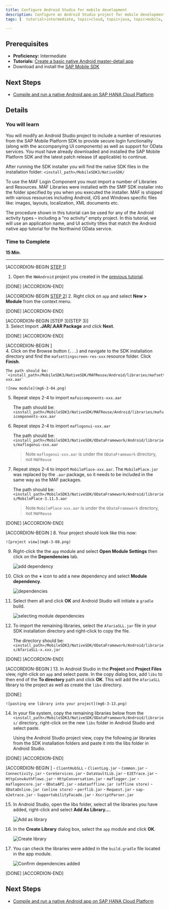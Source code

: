 ```yaml
---
title: Configure Android Studio for mobile development
description: Configure an Android Studio project for mobile development with SAP HANA Cloud Platform Development and Operations
tags: [  tutorial>intermediate, topic>cloud, topic>java, topic>mobile, products>sap-hana-cloud-platform ]

---
```


## Prerequisites  
 - **Proficiency:** Intermediate
 - **Tutorials:** [Create a basic native Android master-detail app](http://go.sap.com/developer/tutorials/hcpdo-basic-android-app.html)
 - Download and install the [SAP Mobile SDK](https://store.sap.com/sap/cpa/ui/resources/store/html/SolutionDetails.html?pid=0000013098)

## Next Steps
 - [Compile and run a native Android app on SAP HANA Cloud Platform](http://go.sap.com/developer/tutorials/hcpdo-run-native-android-app.html)

## Details
### You will learn  
You will modify an Android Studio project to include a number of resources from the SAP Mobile Platform SDK to provide secure login functionality (along with the accompanying UI components) as well as support for OData services. You must have already downloaded and installed the SAP Mobile Platform SDK and the latest patch release (if applicable) to continue.

After running the SDK installer you will find the native SDK files in the installation folder: `<install_path>/MobileSDK3/NativeSDK/`



To use the MAF Login Component you must import a number of Libraries and Resources. MAF Libraries were installed with the SMP SDK installer into the folder specified by you when you executed the installer. MAF is shipped with various resources including Android, iOS and Windows specific files like: images, layouts, localization, XML documents etc. 

The procedure shown in this tutorial can be used for any of the Android activity types – including a “no activity” empty project. In this tutorial, we will use an application name, and UI activity titles that match the Android native app tutorial for the Northwind OData service.

### Time to Complete
**15 Min**.

---
[ACCORDION-BEGIN [STEP 1]()]
1. Open the `NWAndroid` project you created in the [previous tutorial](http://go.sap.com/developer/tutorials/hcpdo-basic-android-app.html).

[DONE]
[ACCORDION-END] 

[ACCORDION-BEGIN [STEP 2]()]
2. Right click on `app` and select **New > Module** from the context menu.

[DONE]
[ACCORDION-END] 

[ACCORDION-BEGIN [STEP 3](STEP 3)]  
3. Select Import **.JAR/.AAR Package** and click **Next**.

[DONE]
[ACCORDION-END] 
    
[ACCORDION-BEGIN [](STEP4)]      
4. Click on the Browse button (`...`) and navigate to the SDK installation directory and find the `mafsettingscreen-res-xxx` resource folder. Click **Finish**. 

    The path should be: `<install_path>/MobileSDK3/NativeSDK/MAFReuse/Android/libraries/mafsettingscreen-xxx.aar`

    ![new module](mg6-3-04.png)
    
5. Repeat steps 2-4 to import `mafuicomponents-xxx.aar`

    The path should be: `<install_path>/MobileSDK3/NativeSDK/MAFReuse/Android/libraries/mafuicomponents-xxx.aar`

6. Repeat steps 2-4 to import `maflogonui-xxx.aar`

    The path should be: `<install_path>/MobileSDK3/NativeSDK/ODataFramework/Android/libraries/maflogonui-xxx.aar`
    
    > Note `maflogonui-xxx.aar` is under the `ODataFramework` directory, not `MAFReuse`

7. Repeat steps 2-4 to import `MobilePlace-xxx.aar`. The `MobilePlace.jar` was replaced by the `.aar` package, so it needs to be included in the same way as the MAF packages.
    
    The path should be: `<install_path>/MobileSDK3/NativeSDK/ODataFramework/Android/libraries/MobilePlace-3.11.5.aar`

    > Note `MobilePlace-xxx.aar` is under the `ODataFramework` directory, not `MAFReuse`

[DONE]
[ACCORDION-END] 

[ACCORDION-BEGIN [](STEP4)]
8. Your project should look like this now:

    ![project view](mg6-3-08.png)

9. Right-click the the `app` module and select **Open Module Settings** then click on the **Dependencies** tab.

    ![add dependency](mg6-3-09.png)
    
10. Click on the **+** icon to add a new dependency and select **Module dependency**.

    ![dependencies](mg6-3-10.png)

11. Select them all and click **OK** and Android Studio will initiate a `gradle` build.

    ![selecting module dependencies](mg6-3-11.png)
    
12. To import the remaining libraries, select the `AfariaSLL.jar` file in your SDK installation directory and right-click to copy the file. 

    The directory should be: `<install_path>/MobileSDK3/NativeSDK/ODataFramework/Android/libraries/AfariaSLL-x.xxx.jar`

[DONE]
[ACCORDION-END] 

[ACCORDION-BEGIN [](STEP4)]
13. In Android Studio in the **Project** and **Project Files** view, right-click on `app` and select paste. In the copy dialog box, add `libs` to then end of the **To directory** path and click **OK**. This will add the `AfariaSLL` library to the project as well as create the `libs` directory.

[DONE]

    ![pasting one library into your project](mg6-3-13.png)
    
14. In your file system, copy the remaining libraries below from the `<install_path>/MobileSDK3/NativeSDK/ODataFramework/Android/libraries/` directory, right-click on the new `libs` folder in Android Studio and select paste.

    Using the Android Studio project view, copy the following jar libraries from the SDK installation folders and paste it into the libs folder in Android Studio.  

[DONE]
[ACCORDION-END] 


[ACCORDION-BEGIN [](STEP4)]
    - `ClientHubSLL`
    - `ClientLog.jar`
    - `Common.jar`
    - `Connectivity.jar`
    - `CoreServices.jar`
    - `DataVaultLib.jar`
    - `E2ETrace.jar`
    - `HttpConvAuthFlows.jar`
    - `HttpConversation.jar`
    - `maflogger.jar`
    - `maflogoncore.jar`
    - `ODataAPI.jar`
    - `odataoffline.jar (offline store)`
    - `ODataOnline.jar (online store)`
    - `perflib.jar`
    - `Request.jar`
    - `sap-e2etrace.jar`
    - `SupportabilityFacade.jar`
    - `XscriptParser.jar`

15. In Android Studio, open the libs folder, select all the libraries you have added, right-click and select **Add As Library...**.

    ![Add as library](mg6-3-15.png)

16. In the **Create Library** dialog box, select the `app` module and click **OK**.

    ![Create library](mg6-3-16.png)
    
17. You can check the libraries were added in the `build.gradle` file located in the app module.

    ![Confirm dependencies added](mg6-3-17.png)

[DONE]
[ACCORDION-END] 

## Next Steps
 - [Compile and run a native Android app on SAP HANA Cloud Platform](http://go.sap.com/developer/tutorials/hcpdo-run-native-android-app.html)

